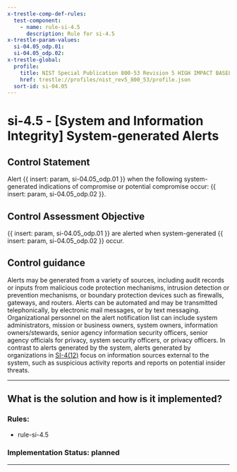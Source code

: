```yaml
---
x-trestle-comp-def-rules:
  test-component:
    - name: rule-si-4.5
      description: Rule for si-4.5
x-trestle-param-values:
  si-04.05_odp.01:
  si-04.05_odp.02:
x-trestle-global:
  profile:
    title: NIST Special Publication 800-53 Revision 5 HIGH IMPACT BASELINE
    href: trestle://profiles/nist_rev5_800_53/profile.json
  sort-id: si-04.05
---
```


# si-4.5 - \[System and Information Integrity\] System-generated Alerts

## Control Statement

Alert {{ insert: param, si-04.05_odp.01 }} when the following system-generated indications of compromise or potential compromise occur: {{ insert: param, si-04.05_odp.02 }}.

## Control Assessment Objective

{{ insert: param, si-04.05_odp.01 }} are alerted when system-generated {{ insert: param, si-04.05_odp.02 }} occur.

## Control guidance

Alerts may be generated from a variety of sources, including audit records or inputs from malicious code protection mechanisms, intrusion detection or prevention mechanisms, or boundary protection devices such as firewalls, gateways, and routers. Alerts can be automated and may be transmitted telephonically, by electronic mail messages, or by text messaging. Organizational personnel on the alert notification list can include system administrators, mission or business owners, system owners, information owners/stewards, senior agency information security officers, senior agency officials for privacy, system security officers, or privacy officers. In contrast to alerts generated by the system, alerts generated by organizations in [SI-4(12)](#si-4.12) focus on information sources external to the system, such as suspicious activity reports and reports on potential insider threats.

______________________________________________________________________

## What is the solution and how is it implemented?

<!-- For implementation status enter one of: implemented, partial, planned, alternative, not-applicable -->

<!-- Note that the list of rules under ### Rules: is read-only and changes will not be captured after assembly to JSON -->

<!-- Add control implementation description here for control: si-4.5 -->

### Rules:

  - rule-si-4.5

### Implementation Status: planned

______________________________________________________________________
